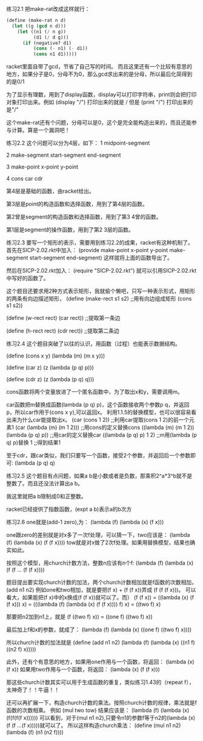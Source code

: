 练习2.1
把make-rat改成这样就行：
```lisp
(define (make-rat n d)
  (let ((g (gcd n d)))
    (let ((n1 (/ n g))
          (d1 (/ d g)))
      (if (negative? d1)
          (cons (- n1) (- d1))
          (cons n1 d1)))))
```
racket里面自带了gcd，节省了自己写的时间。
而且这里还有一个比较有意思的地方，如果分子是0，分母不为0，那么gcd求出来的是分母，所以最后化简得到的是0/1

为了显示有理数，用到了display函数，display可以打印字符串，print则会把打印对象打印出来。例如
(display "/")
打印出来的就是 /
但是
(print "/")
打印出来的是"/"

这个make-rat还有个问题，分母可以是0，这个是完全能构造出来的，而且还能参与计算。算是一个漏洞吧！  

练习2.2
这个问题可以分为4层，如下：
1 midpoint-segment

2 make-segment start-segment end-segment

3 make-point x-point y-point  

4 cons car cdr

第4层是基础的函数，由racket给出。

第3层是point的构造函数和选择函数，用到了第4层的函数。

第2曾是segment的构造函数和选择函数，用到了第3 4曾的函数。

第1层是segment的操作函数，用到了第2 3层的函数。

练习2.3
要写一个矩形的表示，需要用到练习2.2的成果，racket有这种机制了。
首先在SICP-2.02.rkt中加入：
(provide make-point x-point y-point 
         make-segment start-segment end-segment)
这样就将上面的函数导出了。

然后在SICP-2.02.rkt加入：
(require "SICP-2.02.rkt")
就可以引用SICP-2.02.rkt中写好的函数了。

这个题目还要求用2种方式表示矩形，我就偷个懒吧，只写一种表示形式，用矩形的两条有向边描述矩形，
(define (make-rect s1 s2)		;;用有向边组成矩形
  (cons s1 s2))

(define (w-rect rect) (car rect))	;;提取第一条边

(define (h-rect rect) (cdr rect))	;;提取第二条边

练习2.4
这个题目突破了以往的认识，用函数（过程）也能表示数据结构。

(define (cons x y)
  (lambda (m) (m x y)))

(define (car z)
  (z (lambda (p q) p)))

(define (cdr z)
  (z (lambda (p q) q)))

cons函数将两个变量放进了一个匿名函数中，为了取出x和y，需要调用m。

car函数把m替换成函数(lambda (p q) p)，这个函数接收两个参数p q，并返回p，所以car作用于(cons x y),可以返回x。
利用1.1.5的替换模型，也可以很容易看出来为什么car能提取出x。
(car (cons 1 2))				;;利用car提取(cons 1 2)的前一个元素1
(car (lambda (m) (m 1 2)))			;;用cons的定义替换cons
((lambda (m) (m 1 2)) (lambda (p q) p))		;;用car的定义替换car
((lambda (p q) p) 1 2)				;;m用(lambda (p q) p)替换
1						;;得到结果1

至于cdr，跟car类似，我们只要写一个函数，接受2个参数，并返回后一个参数即可:
(lambda (p q) q)

练习2.5
这个题目有点问题，如果a b是小数或者是负数，那乘积2^a*3^b就不是整数了。而且还没法计算出a b。

我这里就把a b限制成0和正整数。

racket已经提供了指数函数，(expt a b)表示a的b次方

练习2.6
one就是(add-1 zero),为：
(lambda (f) (lambda (x) (f x)))

one跟zero的差别就是对x多了一次f处理，可以猜一下，two应该是：
(lambda (f) (lambda (x) (f (f x))))
tow就是对x做了2次f处理。如果用替换模型，结果也确实如此。

按照这个模型，用church计数方法，整数n应该有n个f:
(lambda (f) (lambda (x) (f (f ... (f (f x))))

题目提出要实现church计数的加法，两个church计数相加就是f函数的次数相加，
(add n1 n2)
例如one和two相加，就是要把(f x) + (f (f x))弄成 (f (f (f x)))。
可以看大，如果能把(f x)中的x换成(f (f x))就可以了。而）
(f (f x)) = ((lambda (x) (f (f x))) x) = 
(((lambda (f) 
    (lambda (x) (f (f x)))) f) x) = ((two f) x)

那要把n2加到n1上，就是 
(f ((two f) x)) = ((one f) ((two f) x))

最后加上f和x的参数，就成了：
(lambda (f) (lambda (x) ((one f) ((two f) x))))

所以church计数的加法就是
(define (add n1 n2)
  (lambda (f) (lambda (x) ((n1 f) ((n2 f) x)))))

此外，还有个有意思的地方，如果用one作用与一个函数，将返回：
(lambda (x) (f x))
如果用two作用与一个函数，将返回：
(lambda (x) (f (f x)))

那这些church计数其实可以用于生成函数的重复，类似练习1.43的（repeat f），太神奇了！！牛逼！！

还可以再扩展一下，构造church计数的乘法。按照church计数的规律，乘法就是f函数的次数相乘。
例如
(mul two tow)
结果应该是：
(lambda (f) (lambda (x) (f(f(f(f x))))))
可以看到，对于(mul n1 n2),只要令n1的参数f等于n2的(lambda (x) (f (f ...(f x)))))就可以了。
所以这样构造church乘法：
(define (mul n1 n2)
  (lambda (f) (n1 (n2 f))))


